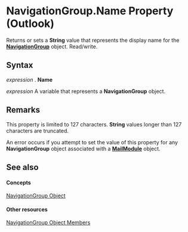 
# NavigationGroup.Name Property (Outlook)

Returns or sets a  **String** value that represents the display name for the **[NavigationGroup](a96eb2b1-af1f-71b2-6a0b-dcb5078beb1f.md)** object. Read/write.


## Syntax

 _expression_ . **Name**

 _expression_ A variable that represents a **NavigationGroup** object.


## Remarks

This property is limited to 127 characters.  **String** values longer than 127 characters are truncated.

An error occurs if you attempt to set the value of this property for any  **NavigationGroup** object associated with a **[MailModule](df20efe5-be5c-952d-c6b7-20c20a83fda0.md)** object.


## See also


#### Concepts


[NavigationGroup Object](a96eb2b1-af1f-71b2-6a0b-dcb5078beb1f.md)
#### Other resources


[NavigationGroup Object Members](0383772b-68d6-aaa3-564f-bf15c28fa9f7.md)
